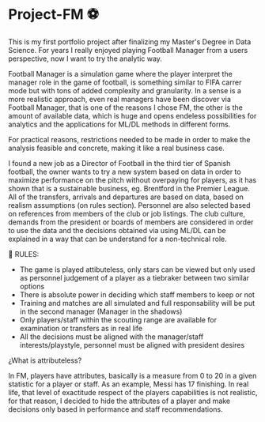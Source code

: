 # Project-FM ⚽
This is my first portfolio project after finalizing my Master's Degree in Data Science. For years I really enjoyed playing Football Manager from a users perspective, now I want to try the analytic way.

Football Manager is a simulation game where the player interpret the manager role in the game of football, is something similar to FIFA carrer mode but with tons of added complexity and granularity. In a sense is a more realistic approach, even real managers have been discover via Football Manager, that is one of the reasons I chose FM, the other is the amount of available data, which is huge and opens endeless possibilities for analytics and the applications for ML/DL methods in different forms. 

For practical reasons, restrictions needed to be made in order to make the analysis feasible and concrete, making it like a real business case.

I found a new job as a Director of Football in the third tier of Spanish football, the owner wants to try a new system based on data in order to maximize performance on the pitch without overpaying for players, as it has shown that is a sustainable business, eg. Brentford in the Premier League. All of the transfers, arrivals and departures are based on data, based on realism assumptions (on rules section). Personnel are also selected based on references from members of the club or job listings. The club culture, demands from the president or boards of members are considered in order to use the data and the decisions obtained via using ML/DL can be explained in a way that can be understand for a non-technical role.

📜 RULES:

  - The game is played attibuteless, only stars can be viewed but only used as personnel judgement of a player as a tiebraker between two similar options
  - There is absolute power in deciding which staff members to keep or not
  - Training and matches are all simulated and full responsability will be put in the second manager (Manager in the shadows)
  - Only players/staff within the scouting range are available for examination or transfers as in real life
  - All the decisions must be aligned with the manager/staff interests/playstyle, personnel must be aligned with president desires

¿What is attributeless?

In FM, players have attributes, basically is a measure from 0 to 20 in a given statistic for a player or staff. As an example, Messi has 17 finishing. In real life, that level of exactitude respect of the players capabilities is not realistic, for that reason, I decided to hide the attributes of a player and make decisions only based in performance and staff recommendations.
      
    


